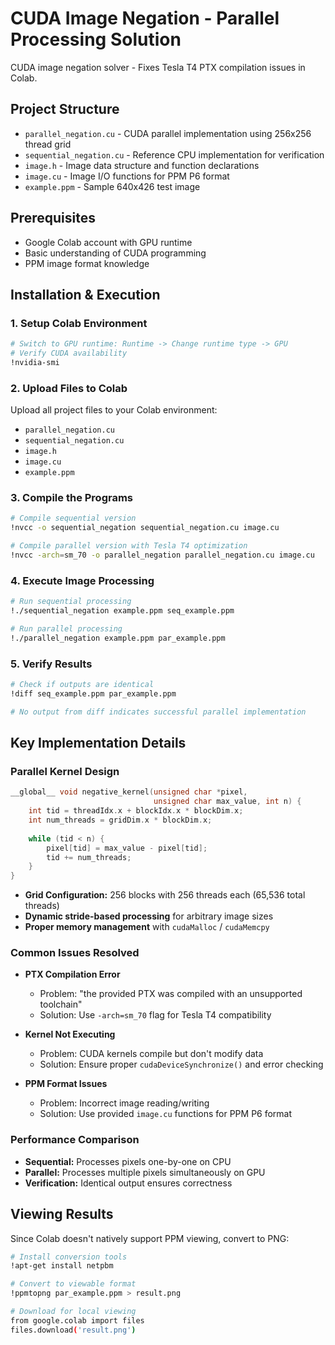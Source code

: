 # CUDA Image Negation - Parallel Processing Solution

CUDA image negation solver - Fixes Tesla T4 PTX compilation issues in Colab. 

## Project Structure

* `parallel_negation.cu` - CUDA parallel implementation using 256x256 thread grid
* `sequential_negation.cu` - Reference CPU implementation for verification
* `image.h` - Image data structure and function declarations
* `image.cu` - Image I/O functions for PPM P6 format
* `example.ppm` - Sample 640x426 test image

## Prerequisites

* Google Colab account with GPU runtime
* Basic understanding of CUDA programming
* PPM image format knowledge

## Installation & Execution

### 1. Setup Colab Environment

```bash
# Switch to GPU runtime: Runtime -> Change runtime type -> GPU
# Verify CUDA availability
!nvidia-smi
```

### 2. Upload Files to Colab

Upload all project files to your Colab environment:

* `parallel_negation.cu`
* `sequential_negation.cu`
* `image.h`
* `image.cu`
* `example.ppm`

### 3. Compile the Programs

```bash
# Compile sequential version
!nvcc -o sequential_negation sequential_negation.cu image.cu

# Compile parallel version with Tesla T4 optimization
!nvcc -arch=sm_70 -o parallel_negation parallel_negation.cu image.cu
```

### 4. Execute Image Processing

```bash
# Run sequential processing
!./sequential_negation example.ppm seq_example.ppm

# Run parallel processing  
!./parallel_negation example.ppm par_example.ppm
```

### 5. Verify Results

```bash
# Check if outputs are identical
!diff seq_example.ppm par_example.ppm

# No output from diff indicates successful parallel implementation
```

## Key Implementation Details

### Parallel Kernel Design

```cpp
__global__ void negative_kernel(unsigned char *pixel,
                                unsigned char max_value, int n) {
    int tid = threadIdx.x + blockIdx.x * blockDim.x;
    int num_threads = gridDim.x * blockDim.x;
    
    while (tid < n) {
        pixel[tid] = max_value - pixel[tid];
        tid += num_threads;
    }
}
```

* **Grid Configuration:** 256 blocks with 256 threads each (65,536 total threads)
* **Dynamic stride-based processing** for arbitrary image sizes
* **Proper memory management** with `cudaMalloc` / `cudaMemcpy`

### Common Issues Resolved

* **PTX Compilation Error**

  * Problem: "the provided PTX was compiled with an unsupported toolchain"
  * Solution: Use `-arch=sm_70` flag for Tesla T4 compatibility

* **Kernel Not Executing**

  * Problem: CUDA kernels compile but don't modify data
  * Solution: Ensure proper `cudaDeviceSynchronize()` and error checking

* **PPM Format Issues**

  * Problem: Incorrect image reading/writing
  * Solution: Use provided `image.cu` functions for PPM P6 format

### Performance Comparison

* **Sequential:** Processes pixels one-by-one on CPU
* **Parallel:** Processes multiple pixels simultaneously on GPU
* **Verification:** Identical output ensures correctness


## Viewing Results

Since Colab doesn't natively support PPM viewing, convert to PNG:

```bash
# Install conversion tools
!apt-get install netpbm

# Convert to viewable format
!ppmtopng par_example.ppm > result.png

# Download for local viewing
from google.colab import files
files.download('result.png')
```

